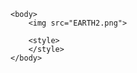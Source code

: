 <!DOCKTYPE html>

<html>
    <head>
        <title></title>
    </head>
     
    <body>
        <img src="EARTH2.png">
        
        <style>
        </style>
    </body>
 </html>
